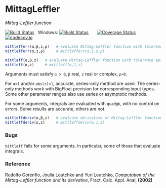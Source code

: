 # MittagLeffler

*Mittag-Leffler function*

[![Build Status](https://travis-ci.org/jlapeyre/MittagLeffler.jl.svg?branch=master)](https://travis-ci.org/jlapeyre/MittagLeffler.jl)
&nbsp;
Windows: [![Build Status](https://ci.appveyor.com/api/projects/status/github/jlapeyre/MittagLeffler.jl?branch=master&svg=true)](https://ci.appveyor.com/project/jlapeyre/mittagleffler-jl)
&nbsp; &nbsp; &nbsp;
[![Coverage Status](https://coveralls.io/repos/jlapeyre/MittagLeffler.jl/badge.svg?branch=master&service=github)](https://coveralls.io/github/jlapeyre/MittagLeffler.jl?branch=master)
[![codecov.io](http://codecov.io/github/jlapeyre/MittagLeffler.jl/coverage.svg?branch=master)](http://codecov.io/github/jlapeyre/MittagLeffler.jl?branch=master)


```julia
mittlefferr(α,β,z,ρ)   # evaluate Mittag-Leffler function with tolerance ρ
mittlefferr(α,z,ρ)     # mittlefferr(α,1,z,ρ)

mittleff(α,β,z)   # evaluate Mittag-Leffler function with tolerance eps()
mittleff(α,z)     # mittleff(α,1,z)
```

Arguments must satisfy `α > 0`, `β` real, `z` real or complex, `ρ>0`.

For `α<1` and/or `abs(z)<1`, accurate, series-only method are used. The series-only methods work
with BigFloat precision for corresponding input types. Some other parameter ranges also use series
or asymptotic methods.

For some arguments, integrals are evaluated with `quadgk`, with no control on errors. Some results
are accurate, others are not.

```julia
mittleffderiv(α,β,z)   # evaluate derivative of Mittag-Leffler function
mittleffderiv(α,z)     # mittleffderiv(α,1,z)
```

### Bugs

`mittleff` fails for some arguments. In particular, some of those that evaluate integrals.

### Reference

Rudolfo Gorenflo, Joulia Loutchko and Yuri Loutchko, *Computation of the Mittag-Leffler function and its derivative*,  Fract. Calc. Appl. Anal, **(2002)**
